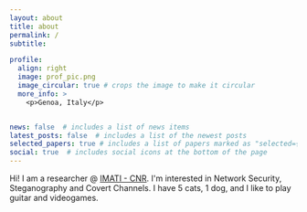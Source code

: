 ```yaml
---
layout: about
title: about
permalink: /
subtitle: 

profile:
  align: right
  image: prof_pic.png
  image_circular: true # crops the image to make it circular
  more_info: >
    <p>Genoa, Italy</p>


news: false  # includes a list of news items
latest_posts: false  # includes a list of the newest posts
selected_papers: true # includes a list of papers marked as "selected={true}"
social: true  # includes social icons at the bottom of the page
---
```


Hi! I am a researcher @ <a href='https://www.imati.cnr.it/'>IMATI - CNR</a>. I'm interested in Network Security, Steganography and Covert Channels. I have 5 cats, 1 dog, and I like to play guitar and videogames.